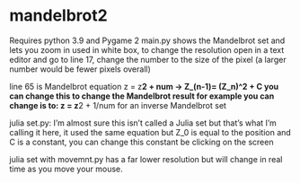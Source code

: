 # mandelbrot2
Requires python 3.9 and Pygame 2
main.py shows the Mandelbrot set and lets you zoom in used in white box, to change the resolution open in a text editor and go to line 17,
change the number to the size of the pixel (a larger number would be fewer pixels overall)

line 65 is Mandelbrot equation
z = z**2 + num -> Z_(n-1)= (Z_n)^2 + C
you can change this to change the Mandelbrot result for example you can change is to:
z = z**2 + 1/num  for an inverse Mandelbrot set

julia set.py: I’m almost sure this isn’t called a Julia set but that’s what I’m calling it here,
it used the same equation but Z_0 is equal to the position and C is a constant, you can change this constant be clicking on the screen

julia set with movemnt.py has a far lower resolution but will change in real time as you move your mouse.
